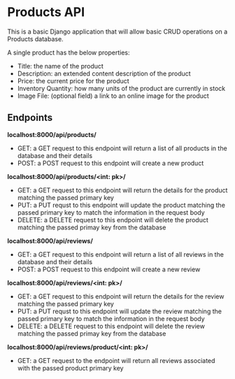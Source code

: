 # Products API

This is a basic Django application that will allow basic CRUD operations on a Products database.

A single product has the below properties:
- Title: the name of the product
- Description: an extended content description of the product
- Price: the current price for the product
- Inventory Quantity: how many units of the product are currently in stock
- Image File: (optional field) a link to an online image for the product


## Endpoints
<b>localhost:8000/api/products/</b>
- GET: a GET request to this endpoint will return a list of all products in the database and their details
- POST: a POST request to this endpoint will create a new product

<b>localhost:8000/api/products/<int: pk>/</b>
- GET: a GET request to this endpoint will return the details for the product matching the passed primary key
- PUT: a PUT requst to this endpoint will update the product matching the passed primary key to match the information in the request body
- DELETE: a DELETE request to this endpoint will delete the product matching the passed primay key from the database

<b>localhost:8000/api/reviews/</b>
- GET: a GET request to this endpoint will return a list of all reviews in the database and their details
- POST: a POST request to this endpoint will create a new review

<b>localhost:8000/api/reviews/<int: pk>/</b>
- GET: a GET request to this endpoint will return the details for the review matching the passed primary key
- PUT: a PUT requst to this endpoint will update the review matching the passed primary key to match the information in the request body
- DELETE: a DELETE request to this endpoint will delete the review matching the passed primay key from the database

<b>localhost:8000/api/reviews/product/<int: pk>/</b>
- GET: a GET request to the endpoint will return all reviews associated with the passed product primary key